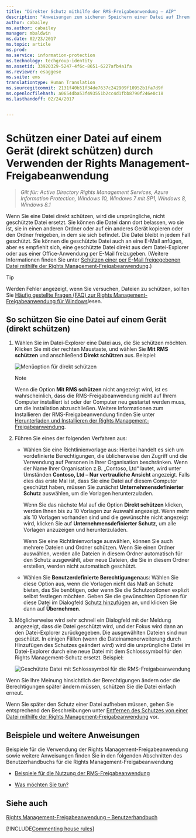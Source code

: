 ```yaml
---
title: "Direkter Schutz mithilfe der RMS-Freigabeanwendung – AIP"
description: "Anweisungen zum sicheren Speichern einer Datei auf Ihrem Computer, einem Server oder einem anderen Speichergerät."
author: cabailey
ms.author: cabailey
manager: mbaldwin
ms.date: 02/23/2017
ms.topic: article
ms.prod: 
ms.service: information-protection
ms.technology: techgroup-identity
ms.assetid: 33920329-5247-4f6c-8651-6227afb4a1fa
ms.reviewer: esaggese
ms.suite: ems
translationtype: Human Translation
ms.sourcegitcommit: 2131f40b51f34de7637c242909f10952b1fa7d9f
ms.openlocfilehash: a0654dba53f493551b2cc4d1fbb8790f246e0c18
ms.lasthandoff: 02/24/2017


---
```


# <a name="protect-a-file-on-a-device-protect-in-place-by-using-the-rights-management-sharing-application"></a>Schützen einer Datei auf einem Gerät (direkt schützen) durch Verwenden der Rights Management-Freigabeanwendung

>*Gilt für: Active Directory Rights Management Services, Azure Information Protection, Windows 10, Windows 7 mit SP1, Windows 8, Windows 8.1*

Wenn Sie eine Datei direkt schützen, wird die ursprüngliche, nicht geschützte Datei ersetzt. Sie können die Datei dann dort belassen, wo sie ist, sie in einen anderen Ordner oder auf ein anderes Gerät kopieren oder den Ordner freigeben, in dem sie sich befindet. Die Datei bleibt in jedem Fall geschützt. Sie können die geschützte Datei auch an eine E-Mail anfügen, aber es empfiehlt sich, eine geschützte Datei direkt aus dem Datei-Explorer oder aus einer Office-Anwendung per E-Mail freizugeben. (Weitere Informationen finden Sie unter [Schützen einer per E-Mail freigegebenen Datei mithilfe der Rights Management-Freigabeanwendung](sharing-app-protect-by-email.md).)

> [!TIP]
> Werden Fehler angezeigt, wenn Sie versuchen, Dateien zu schützen, sollten Sie [Häufig gestellte Fragen (FAQ) zur Rights Management-Freigabeanwendung für Windows](http://go.microsoft.com/fwlink/?LinkId=303971)lesen.

## <a name="to-protect-a-file-on-a-device-protect-in-place"></a>So schützen Sie eine Datei auf einem Gerät (direkt schützen)

1.  Wählen Sie im Datei-Explorer eine Datei aus, die Sie schützen möchten. Klicken Sie mit der rechten Maustaste, und wählen Sie **Mit RMS schützen** und anschließend **Direkt schützen** aus. Beispiel:

    ![Menüoption für direkt schützen](../media/ADRMS_MSRMSApp_SP_CompanyDefined.png)

    > [!NOTE]
    > Wenn die Option **Mit RMS schützen** nicht angezeigt wird, ist es wahrscheinlich, dass die RMS-Freigabeanwendung nicht auf Ihrem Computer installiert ist oder der Computer neu gestartet werden muss, um die Installation abzuschließen. Weitere Informationen zum Installieren der RMS-Freigabeanwendung finden Sie unter [Herunterladen und Installieren der Rights Management-Freigabeanwendung](install-sharing-app.md).

2.  Führen Sie eines der folgenden Verfahren aus:

    -   Wählen Sie eine Richtlinienvorlage aus: Hierbei handelt es sich um vordefinierte Berechtigungen, die üblicherweise den Zugriff und die Verwendung auf Personen in Ihrer Organisation beschränken. Wenn der Name Ihrer Organisation z.B. „Contoso, Ltd“ lautet, wird unter Umständen **Contoso, Ltd – Nur vertrauliche Ansicht** angezeigt. Falls dies das erste Mal ist, dass Sie eine Datei auf diesem Computer geschützt haben, müssen Sie zunächst **Unternehmensdefinierter Schutz** auswählen, um die Vorlagen herunterzuladen.

        Wenn Sie das nächste Mal auf die Option **Direkt schützen** klicken, werden Ihnen bis zu 10 Vorlagen zur Auswahl angezeigt. Wenn mehr als 10 Vorlagen vorhanden sind und die gewünschte nicht angezeigt wird, klicken Sie auf **Unternehmensdefinierter Schutz**, um alle Vorlagen anzuzeigen und herunterzuladen.

        Wenn Sie eine Richtlinienvorlage auswählen, können Sie auch mehrere Dateien und Ordner schützen. Wenn Sie einen Ordner auswählen, werden alle Dateien in diesem Ordner automatisch für den Schutz ausgewählt, aber neue Dateien, die Sie in diesem Ordner erstellen, werden nicht automatisch geschützt.

    -   Wählen Sie **Benutzerdefinierte Berechtigungen**aus: Wählen Sie diese Option aus, wenn die Vorlagen nicht das Maß an Schutz bieten, das Sie benötigen, oder wenn Sie die Schutzoptionen explizit selbst festlegen möchten. Geben Sie die gewünschten Optionen für diese Datei im Dialogfeld [Schutz hinzufügen](sharing-app-dialog-box.md) an, und klicken Sie dann auf **Übernehmen**.

3.  Möglicherweise wird sehr schnell ein Dialogfeld mit der Meldung angezeigt, dass die Datei geschützt wird, und der Fokus wird dann an den Datei-Explorer zurückgegeben. Die ausgewählten Dateien sind nun geschützt. In einigen Fällen (wenn die Dateinamenerweiterung durch Hinzufügen des Schutzes geändert wird) wird die ursprüngliche Datei im Datei-Explorer durch eine neue Datei mit dem Schlosssymbol für den Rights Management-Schutz ersetzt. Beispiel:

    ![Geschützte Datei mit Schlosssymbol für die RMS-Freigabeanwendung](../media/ADRMS_MSRMSApp_Pfile.png)

Wenn Sie Ihre Meinung hinsichtlich der Berechtigungen ändern oder die Berechtigungen später ändern müssen, schützen Sie die Datei einfach erneut.

Wenn Sie später den Schutz einer Datei aufheben müssen, gehen Sie entsprechend den Beschreibungen unter [Entfernen des Schutzes von einer Datei mithilfe der Rights Management-Freigabeanwendung](sharing-app-remove-protection.md) vor.

## <a name="examples-and-other-instructions"></a>Beispiele und weitere Anweisungen
Beispiele für die Verwendung der Rights Management-Freigabeanwendung sowie weitere Anweisungen finden Sie in den folgenden Abschnitten des Benutzerhandbuchs für die Rights Management-Freigabeanwendung

-   [Beispiele für die Nutzung der RMS-Freigabeanwendung](sharing-app-user-guide.md#examples-for-using-the-rms-sharing-application)

-   [Was möchten Sie tun?](sharing-app-user-guide.md#what-do-you-want-to-do)

## <a name="see-also"></a>Siehe auch
[Rights Management-Freigabeanwendung – Benutzerhandbuch](sharing-app-user-guide.md)

[!INCLUDE[Commenting house rules](../includes/houserules.md)]
